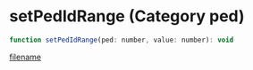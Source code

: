 # setPedIdRange (Category ped)

```js
function setPedIdRange(ped: number, value: number): void
```

[filename](setPedIdRange_m.md ':include')